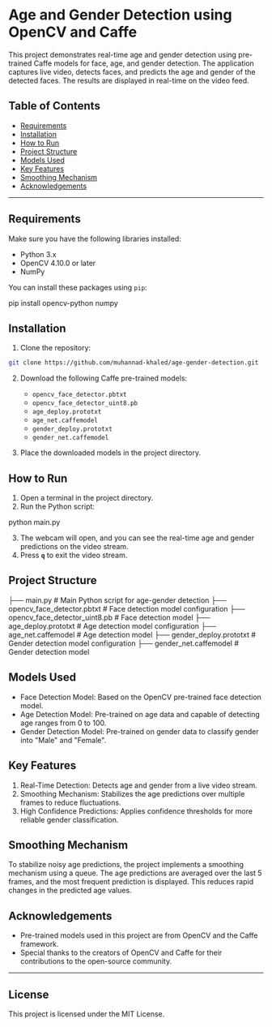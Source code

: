 # Age and Gender Detection using OpenCV and Caffe

This project demonstrates real-time age and gender detection using pre-trained Caffe models for face, age, and gender detection. The application captures live video, detects faces, and predicts the age and gender of the detected faces. The results are displayed in real-time on the video feed.


## Table of Contents

- [Requirements](#requirements)
- [Installation](#installation)
- [How to Run](#how-to-run)
- [Project Structure](#project-structure)
- [Models Used](#models-used)
- [Key Features](#key-features)
- [Smoothing Mechanism](#smoothing-mechanism)
- [Acknowledgements](#acknowledgements)

---

## Requirements

Make sure you have the following libraries installed:

- Python 3.x
- OpenCV 4.10.0 or later
- NumPy

You can install these packages using `pip`:

pip install opencv-python numpy


## Installation

1. Clone the repository:

```bash
git clone https://github.com/muhannad-khaled/age-gender-detection.git
```

2. Download the following Caffe pre-trained models:

   - `opencv_face_detector.pbtxt`
   - `opencv_face_detector_uint8.pb`
   - `age_deploy.prototxt`
   - `age_net.caffemodel`
   - `gender_deploy.prototxt`
   - `gender_net.caffemodel`

3. Place the downloaded models in the project directory.


## How to Run

1. Open a terminal in the project directory.
2. Run the Python script:

python main.py

3. The webcam will open, and you can see the real-time age and gender predictions on the video stream.
4. Press **`q`** to exit the video stream.


## Project Structure


├── main.py                  # Main Python script for age-gender detection
├── opencv_face_detector.pbtxt  # Face detection model configuration
├── opencv_face_detector_uint8.pb  # Face detection model
├── age_deploy.prototxt      # Age detection model configuration
├── age_net.caffemodel       # Age detection model
├── gender_deploy.prototxt   # Gender detection model configuration
├── gender_net.caffemodel    # Gender detection model



## Models Used

- Face Detection Model: Based on the OpenCV pre-trained face detection model.
- Age Detection Model: Pre-trained on age data and capable of detecting age ranges from 0 to 100.
- Gender Detection Model: Pre-trained on gender data to classify gender into "Male" and "Female".


## Key Features

1. Real-Time Detection: Detects age and gender from a live video stream.
2. Smoothing Mechanism: Stabilizes the age predictions over multiple frames to reduce fluctuations.
3. High Confidence Predictions: Applies confidence thresholds for more reliable gender classification.


## Smoothing Mechanism

To stabilize noisy age predictions, the project implements a smoothing mechanism using a queue. The age predictions are averaged over the last 5 frames, and the most frequent prediction is displayed. This reduces rapid changes in the predicted age values.


## Acknowledgements

- Pre-trained models used in this project are from OpenCV and the Caffe framework.
- Special thanks to the creators of OpenCV and Caffe for their contributions to the open-source community.

---

## License

This project is licensed under the MIT License.
